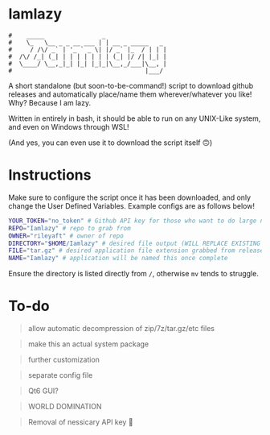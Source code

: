 # Iamlazy
```
#    _____                _
#    \_   \__ _ _ __ ___ | | __ _ _____   _
#     / /\/ _` | '_ ` _ \| |/ _` |_  / | | |
#  /\/ /_| (_| | | | | | | | (_| |/ /| |_| |
#  \____/ \__,_|_| |_| |_|_|\__,_/___|\__, |
#                                     |___/
```
A short standalone (but soon-to-be-command!) script to download github releases and automatically place/name them wherever/whatever you like! Why? Because I am lazy.

Written in entirely in bash, it should be able to run on any UNIX-Like system, and even on Windows through WSL!

(And yes, you can even use it to download the script itself 🙃)

# Instructions
Make sure to configure the script once it has been downloaded, and only change the User Defined Variables.
Example configs are as follows below!
```bash
YOUR_TOKEN="no_token" # Github API key for those who want to do large numbers of requests. Leave blank/untouched unless you need to download 60 files/min
REPO="Iamlazy" # repo to grab from
OWNER="rileyaft" # owner of repo
DIRECTORY="$HOME/Iamlazy" # desired file output (WILL REPLACE EXISTING FILE IF PRESENT)
FILE="tar.gz" # desired application file extension grabbed from releases, ie "7z"
NAME="Iamlazy" # application will be named this once complete
```
Ensure the directory is listed directly from ```/```, otherwise ```mv``` tends to struggle.

# To-do
> allow automatic decompression of zip/7z/tar.gz/etc files

> make this an actual system package

> further customization

> separate config file

> Qt6 GUI?

> WORLD DOMINATION

> Removal of nessicary API key 
